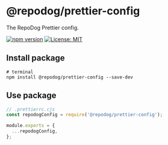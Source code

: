 # @repodog/prettier-config

The RepoDog Prettier config.

[![npm version](https://badge.fury.io/js/%40repodog%2Fprettier-config.svg)](https://badge.fury.io/js/%40repodog%2Fprettier-config)
[![License: MIT](https://img.shields.io/badge/License-MIT-yellow.svg)](LICENSE)

## Install package

```shell
# terminal
npm install @repodog/prettier-config --save-dev
```

## Use package

```javascript
// .prettierrc.cjs
const repodogConfig = require('@repodog/prettier-config');

module.exports = {
  ...repodogConfig,
};
```
